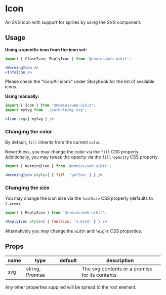 # Icon

An SVG icon with support for sprites by using the SVG component.

## Usage

**Using a specific icon from the icon set:**

```jsx
import { CloseIcon, ReplyIcon } from '@nomios/web-uikit';

<WarningIcon />
<InfoIcon />
```

Please check the "Icon/All icons" under Storybook for the list of available icons.

**Using manually:**

```jsx
import { Icon } from '@nomios/web-uikit';
import mySvg from './path/to/my.svg';

<Icon svg={ mySvg } />
```

### Changing the color

By default, `fill` inherits from the current `color`.

Neverthless, you may change the color via the `fill` CSS property.
Additionally, you may tweak the opacity via the `fill-opacity` CSS property.

```jsx
import { WarningIcon } from '@nomios/web-uikit';

<WarningIcon style={ { fill: 'yellow' } } />
```

### Changing the size

You may change the icon size via the `fontSize` CSS property (defaults to `2.4rem`).

```jsx
import { ReplyIcon } from '@nomios/web-uikit';

<ReplyIcon style={ { fontSize: '1.6rem' } } />
```

Alternatively you may change the `width` and `height` CSS properties.

## Props

| name | type | default | description |
| ---- | ---- | ------- | ----------- |
| svg | string, Promise | | The svg contents or a promise for its contents |

Any other properties supplied will be spread to the root element.
